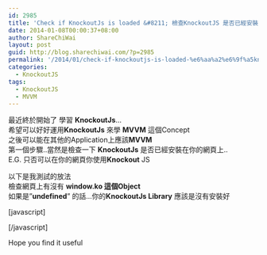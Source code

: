 ```yaml
---
id: 2985
title: 'Check if KnockoutJs is loaded &#8211; 檢查KnockoutJS 是否已經安裝'
date: 2014-01-08T00:00:37+08:00
author: ShareChiWai
layout: post
guid: http://blog.sharechiwai.com/?p=2985
permalink: '/2014/01/check-if-knockoutjs-is-loaded-%e6%aa%a2%e6%9f%a5knockoutjs-%e6%98%af%e5%90%a6%e5%b7%b2%e7%b6%93%e5%ae%89%e8%a3%9d/'
categories:
  - KnockoutJS
tags:
  - KnockoutJS
  - MVVM
---
```

最近終於開始了 學習 **KnockoutJs**&#8230;  
希望可以好好運用**KnockoutJs** 來學 **MVVM** 這個Concept  
之後可以能在其他的Application上應該**MVVM**  
第一個步驟..當然是檢查一下 **KnockoutJs** 是否已經安裝在你的網頁上..  
E.G. 只否可以在你的網頁你使用**Knockout** JS

以下是我測試的放法  
檢查網頁上有沒有 **window.ko 這個Object**  
如果是&#8221;**undefined**&#8221; 的話&#8230;你的**KnockoutJs Library** 應該是沒有安裝好

[javascript]  
<script src="/Scripts/knockout-3.0.0.js" type="text/javascript"></script>

<script type="text/javascript">  
if (typeof (window.ko) == "object") {  
alert("Knockoutjs loaded");  
} else {  
alert("Knockoutjs not loaded");  
}  
// return "undefined" &#8211; if Knockoutjs is not loaded  
// return "object" &#8211; if Knockoutjs is loaded  
alert(typeof (window.ko));  
</script>  
[/javascript]

Hope you find it useful